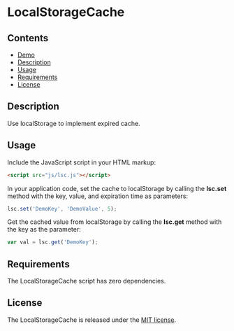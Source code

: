 # LocalStorageCache

## Contents

- [Demo](http://heihaozi.github.io/LocalStorageCache/)
- [Description](#description)
- [Usage](#usage)
- [Requirements](#requirements)
- [License](#license)

## Description

Use localStorage to implement expired cache.

## Usage

Include the JavaScript script in your HTML markup:

```html
<script src="js/lsc.js"></script>
```

In your application code, set the cache to localStorage by calling the **lsc.set** method with the key, value, and expiration time as parameters:

```javascript
lsc.set('DemoKey', 'DemoValue', 5);
```

Get the cached value from localStorage by calling the **lsc.get** method with the key as the parameter:

```javascript
var val = lsc.get('DemoKey');
```

## Requirements

The LocalStorageCache script has zero dependencies.

## License

The LocalStorageCache is released under the
[MIT license](https://opensource.org/licenses/MIT).
